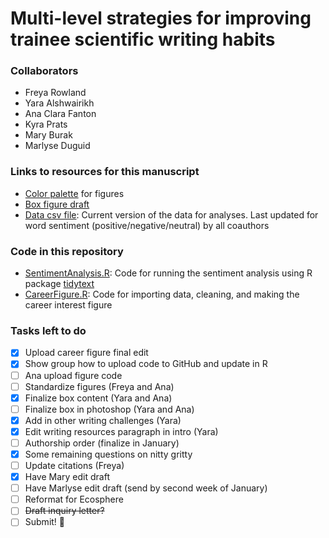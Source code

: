 # Multi-level strategies for improving trainee scientific writing habits

### Collaborators
- Freya Rowland
- Yara Alshwairikh
- Ana Clara Fanton
- Kyra Prats
- Mary Burak
- Marlyse Duguid

### Links to resources for this manuscript
* [Color palette](<https://coolors.co/405364-585b74-6c5b7b-966480-c6798f-df858e-eda09c> "Color palette") for figures
* [Box figure draft](<https://docs.google.com/presentation/d/1CSUlPH7a5M1es4IyuSy8WH2JvQX9nPUwl5_y_ahd9Xg/edit#slide=id.gcb8342311d_1_0.>)
* [Data csv file](<data/dataclean_Nov2.csv>): Current version of the data for analyses. Last updated for word sentiment (positive/negative/neutral) by all coauthors

### Code in this repository
* [SentimentAnalysis.R](<code/SentimentAnalysis.R>): Code for running the sentiment analysis using R package [tidytext](<https://www.tidytextmining.com/sentiment.html>)
* [CareerFigure.R](<code/CareerFigure.R>): Code for importing data, cleaning, and making the career interest figure

### Tasks left to do
- [x] Upload career figure final edit
- [x] Show group how to upload code to GitHub and update in R
- [ ] Ana upload figure code
- [ ] Standardize figures (Freya and Ana)
- [x] Finalize box content (Yara and Ana)
- [ ] Finalize box in photoshop (Yara and Ana)
- [x] Add in other writing challenges (Yara)
- [x] Edit writing resources paragraph in intro (Yara)
- [ ] Authorship order (finalize in January)
- [x] Some remaining questions on nitty gritty
- [ ] Update citations (Freya)
- [x] Have Mary edit draft
- [ ] Have Marlyse edit draft (send by second week of January)
- [ ] Reformat for Ecosphere
- [ ] ~~Draft inquiry letter?~~
- [ ] Submit! :tada:

